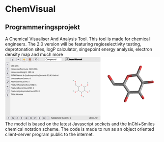 # ChemVisual
## Programmeringsprojekt
A Chemical Visualiser And Analysis Tool. This tool is made for chemical engineers. 
The 2.0 version will be featuring regioselectivity testing, deprotonation sites, logP calculator, singepoint energy analysis, electron density map and much more
![Screenshot](Screenshot.png)
The model is based on the latest Javascript sockets and the InChl+Smiles chemical notation scheme. The code is made to run as an object oriented client-server program public to the internet. 
